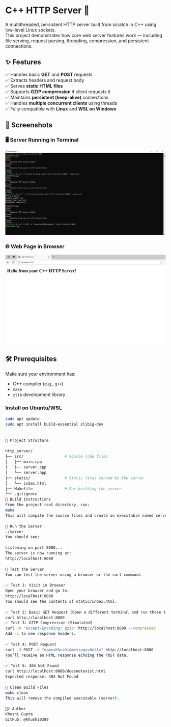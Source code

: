 # C++ HTTP Server 🚀

A multithreaded, persistent HTTP server built from scratch in C++ using low-level Linux sockets.  
This project demonstrates how core web server features work — including file serving, request parsing, threading, compression, and persistent connections.



## ✨ Features

 ✅ Handles basic **GET** and **POST** requests  
 ✅ Extracts headers and request body  
 ✅ Serves **static HTML files**  
 ✅ Supports **GZIP compression** if client requests it  
 ✅ Maintains **persistent (keep-alive)** connections  
 ✅ Handles **multiple concurrent clients** using threads  
 ✅ Fully compatible with **Linux** and **WSL on Windows**


 ## 📸 Screenshots

### 🖥️ Server Running in Terminal

![Server running](server.png)

### 🌐 Web Page in Browser

![Web output](web.png)



## 🛠️ Prerequisites

Make sure your environment has:

- C++ compiler (e.g., `g++`)
- `make`
- `zlib` development library

### Install on Ubuntu/WSL

```bash
sudo apt update
sudo apt install build-essential zlib1g-dev


🧱 Project Structure

http_server/
├── src/                  # Source code files
│   ├── main.cpp
│   ├── server.cpp
│   └── server.hpp
├── static/               # Static files served by the server
│   └── index.html
├── Makefile              # For building the server
└── .gitignore
🧪 Build Instructions
From the project root directory, run:
make
This will compile the source files and create an executable named server.

🚀 Run the Server
./server
You should see:

Listening on port 8080...
The server is now running at:
http://localhost:8080

🧪 Test the Server
You can test the server using a browser or the curl command.

✅ Test 1: Visit in Browser
Open your browser and go to:
http://localhost:8080
You should see the contents of static/index.html.

✅ Test 2: Basic GET Request (Open a different terminal and run these tests by keeping the previous one running)
curl http://localhost:8080
✅ Test 3: GZIP Compression (Simulated)
curl -H "Accept-Encoding: gzip" http://localhost:8080 --compressed
Add -i to see response headers.

✅ Test 4: POST Request
curl -X POST -d "name=Khushi&message=Hello" http://localhost:8080
You’ll receive an HTML response echoing the POST data.

✅ Test 5: 404 Not Found
curl http://localhost:8080/doesnotexist.html
Expected response: 404 Not Found

🧹 Clean Build Files
make clean
This will remove the compiled executable (server).

🙋‍♀️ Author
Khushi Gupta
GitHub: @Khushi0389